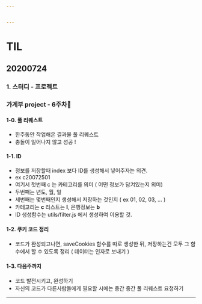 ```yaml
---


---
```


<h1 id="til">TIL</h1>
<h2 id="section">20200724</h2>
<h3 id="스터디---프로젝트">1. 스터디 - 프로젝트</h3>
<h3 id="가계부-project---6주차🎈">가계부 project - 6주차🎈</h3>
<h4 id="풀-리퀘스트">1-0. 풀 리퀘스트</h4>
<ul>
<li>한주동안 작업해온 결과물 풀 리퀘스트</li>
<li>충돌이 일어나지 않고 성공 !</li>
</ul>
<h4 id="id">1-1. ID</h4>
<ul>
<li>정보를 저장할때 index 보다 ID를 생성해서 넣어주자는 의견.</li>
<li>ex c20072501</li>
<li>여기서 첫번째 c 는 카테고리를 의미 ( 어떤 정보가 담겨있는지 의미)</li>
<li>두번째는 년도, 월, 일</li>
<li>세번째는 몇번째인지 생성해서 저장하는 것인지 ( ex 01, 02, 03, … )</li>
<li>카테고리는 <strong>c</strong> 리스트는 <strong>l</strong>, 은행정보는 <strong>b</strong></li>
<li>ID 생성함수는 utils/filter.js 에서 생성하여 이용할 것.</li>
</ul>
<h4 id="쿠키-코드-정리">1-2. 쿠키 코드 정리</h4>
<ul>
<li>코드가 완성되고나면, saveCookies 함수를 따로 생성한 뒤, 저장하는건 모두 그 함수에서 할 수 있도록 정리 ( 데이터는 인자로 보내기 )</li>
</ul>
<h4 id="다음주까지">1-3. 다음주까지</h4>
<ul>
<li>코드 발전시키고, 완성하기</li>
<li>자신의 코드가 다른사람들에게 필요할 시에는 중간 중간 풀 리퀘스트 요청하기</li>
</ul>
<hr>

